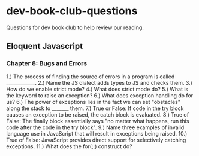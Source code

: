# dev-book-club-questions
Questions for dev book club to help review our reading.

## Eloquent Javascript

### Chapter 8: Bugs and Errors

1.) The process of finding the source of errors in a program is called ____________.
2.) Name the JS dialect adds types to JS and checks them.
3.) How do we enable strict mode?
4.) What does strict mode do?
5.) What is the keyword to raise an exception?
6.) What does exception handling do for us?
6.) The power of exceptions lies in the fact we can set "obstacles" along the stack to _______ them.
7.) True or False: If code in the try block causes an exception to be raised, the catch block is evaluated.
8.) True of False: The finally block essentially says "no matter what happens, run this code after the code in the try block".
9.) Name three examples of invalid language use in JavaScript that will result in exceptions being raised.
10.) True of False: JavaScript provides direct support for selectively catching exceptions.
11.) What does the for(;;) construct do?
